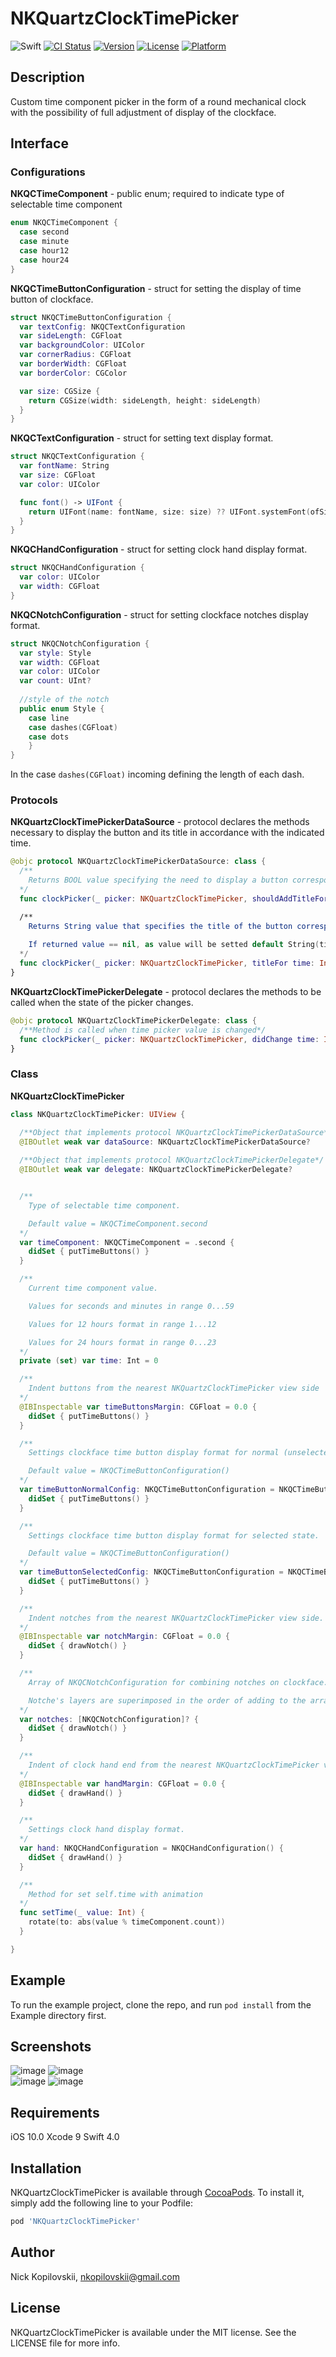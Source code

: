 # NKQuartzClockTimePicker

![Swift](https://img.shields.io/badge/Swift-4.0-orange.svg) [![CI Status](https://img.shields.io/travis/nkopilovskii/NKQuartzClockTimePicker.svg?style=flat)](https://travis-ci.org/nkopilovskii/NKQuartzClockTimePicker) [![Version](https://img.shields.io/cocoapods/v/NKQuartzClockTimePicker.svg?style=flat)](https://cocoapods.org/pods/NKQuartzClockTimePicker) [![License](https://img.shields.io/cocoapods/l/NKQuartzClockTimePicker.svg?style=flat)](https://cocoapods.org/pods/NKQuartzClockTimePicker) [![Platform](https://img.shields.io/cocoapods/p/NKQuartzClockTimePicker.svg?style=flat)](https://cocoapods.org/pods/NKQuartzClockTimePicker)

## Description

Custom time component picker in the form of a round mechanical clock with the possibility of full adjustment of  display of the clockface.

## Interface

### Configurations

**NKQCTimeComponent** - public enum; required to indicate type of selectable time component
```swift
enum NKQCTimeComponent {
  case second
  case minute
  case hour12
  case hour24
}
```

**NKQCTimeButtonConfiguration** - struct for setting the display of time button of clockface.
```swift
struct NKQCTimeButtonConfiguration {
  var textConfig: NKQCTextConfiguration
  var sideLength: CGFloat
  var backgroundColor: UIColor
  var cornerRadius: CGFloat
  var borderWidth: CGFloat
  var borderColor: CGColor

  var size: CGSize {
    return CGSize(width: sideLength, height: sideLength)
  }
}
```

**NKQCTextConfiguration** - struct for setting text display format.
```swift
struct NKQCTextConfiguration {
  var fontName: String
  var size: CGFloat
  var color: UIColor

  func font() -> UIFont {
    return UIFont(name: fontName, size: size) ?? UIFont.systemFont(ofSize: size)
  }
}
```

**NKQCHandConfiguration** - struct for setting clock hand display format.
```swift
struct NKQCHandConfiguration {
  var color: UIColor
  var width: CGFloat
}
```

**NKQCNotchConfiguration** -  struct for setting clockface notches display format.
```swift
struct NKQCNotchConfiguration {
  var style: Style
  var width: CGFloat
  var color: UIColor
  var count: UInt?
  
  //style of the notch
  public enum Style {
    case line
    case dashes(CGFloat)
    case dots
    }
}
```
In the case `dashes(CGFloat)`  incoming defining the length of each dash.

### Protocols
**NKQuartzClockTimePickerDataSource** - protocol declares the methods necessary to display the button and its title in accordance with the indicated time.
```swift
@objc protocol NKQuartzClockTimePickerDataSource: class {
  /**
    Returns BOOL value specifying the need to display a button corresponding to the incoming time
  */
  func clockPicker(_ picker: NKQuartzClockTimePicker, shouldAddTitleFor time: Int) -> Bool

  /**
    Returns String value that specifies the title of the button corresponding to the transmitted time.
    
    If returned value == nil, as value will be setted default String(time)
  */
  func clockPicker(_ picker: NKQuartzClockTimePicker, titleFor time: Int) -> String?
}
```

**NKQuartzClockTimePickerDelegate** - protocol declares the methods to be called when the state of the picker changes.
```swift
@objc protocol NKQuartzClockTimePickerDelegate: class {
  /**Method is called when time picker value is changed*/
  func clockPicker(_ picker: NKQuartzClockTimePicker, didChange time: Int)
}
```

### Class
**NKQuartzClockTimePicker** 
```swift
class NKQuartzClockTimePicker: UIView {

  /**Object that implements protocol NKQuartzClockTimePickerDataSource*/
  @IBOutlet weak var dataSource: NKQuartzClockTimePickerDataSource?
  
  /**Object that implements protocol NKQuartzClockTimePickerDelegate*/
  @IBOutlet weak var delegate: NKQuartzClockTimePickerDelegate?


  /**
    Type of selectable time component.

    Default value = NKQCTimeComponent.second
  */
  var timeComponent: NKQCTimeComponent = .second {
    didSet { putTimeButtons() }
  }

  /**
    Current time component value.

    Values for seconds and minutes in range 0...59

    Values for 12 hours format in range 1...12

    Values for 24 hours format in range 0...23
  */
  private (set) var time: Int = 0

  /**
    Indent buttons from the nearest NKQuartzClockTimePicker view side
  */
  @IBInspectable var timeButtonsMargin: CGFloat = 0.0 {
    didSet { putTimeButtons() }
  }

  /**
    Settings clockface time button display format for normal (unselected) state.

    Default value = NKQCTimeButtonConfiguration()
  */
  var timeButtonNormalConfig: NKQCTimeButtonConfiguration = NKQCTimeButtonConfiguration() {
    didSet { putTimeButtons() }
  }

  /**
    Settings clockface time button display format for selected state.

    Default value = NKQCTimeButtonConfiguration()
  */
  var timeButtonSelectedConfig: NKQCTimeButtonConfiguration = NKQCTimeButtonConfiguration() {
    didSet { putTimeButtons() }
  }

  /**
    Indent notches from the nearest NKQuartzClockTimePicker view side.
  */
  @IBInspectable var notchMargin: CGFloat = 0.0 {
    didSet { drawNotch() }
  }

  /**
    Array of NKQCNotchConfiguration for combining notches on clockface.

    Notche's layers are superimposed in the order of adding to the array
  */
  var notches: [NKQCNotchConfiguration]? {
    didSet { drawNotch() }
  }

  /**
    Indent of clock hand end from the nearest NKQuartzClockTimePicker view side
  */
  @IBInspectable var handMargin: CGFloat = 0.0 {
    didSet { drawHand() }
  }

  /**
    Settings clock hand display format.
  */
  var hand: NKQCHandConfiguration = NKQCHandConfiguration() {
    didSet { drawHand() }
  }

  /**
    Method for set self.time with animation
  */
  func setTime(_ value: Int) {
    rotate(to: abs(value % timeComponent.count))
  }

}
```


## Example

To run the example project, clone the repo, and run `pod install` from the Example directory first.

## Screenshots
![image](https://github.com/nkopilovskii/NKQuartzClockTimePicker/blob/master/Example/NKQuartzClockTimePicker/screenshot_24_hours.png?raw=true)   ![image](https://github.com/nkopilovskii/NKQuartzClockTimePicker/blob/master/Example/NKQuartzClockTimePicker/screenshot_12_hours.png?raw=true)   
![image](https://github.com/nkopilovskii/NKQuartzClockTimePicker/blob/master/Example/NKQuartzClockTimePicker/screenshot_minutes_seconds.png?raw=true)   ![image](https://github.com/nkopilovskii/NKQuartzClockTimePicker/blob/master/Example/NKQuartzClockTimePicker/screenshot_emoji.png?raw=true)

## Requirements
iOS 10.0
Xcode 9
Swift 4.0

## Installation

NKQuartzClockTimePicker is available through [CocoaPods](https://cocoapods.org). To install
it, simply add the following line to your Podfile:

```ruby
pod 'NKQuartzClockTimePicker'
```

## Author

Nick Kopilovskii, nkopilovskii@gmail.com

## License

NKQuartzClockTimePicker is available under the MIT license. See the LICENSE file for more info.
